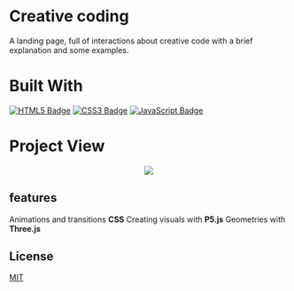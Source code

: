 # Creative coding

A landing page, full of interactions about creative code with a brief explanation and some examples.

# Built With

[![HTML5 Badge](https://img.shields.io/badge/HTML5-E34F26?style=for-the-badge&logo=html5&logoColor=white)](https://developer.mozilla.org/es/docs/Web/HTML)
[![CSS3 Badge](https://img.shields.io/badge/CSS3-1572B6?style=for-the-badge&logo=css3&logoColor=white)](https://developer.mozilla.org/es/docs/Web/CSS)
[![JavaScript Badge](https://img.shields.io/badge/JavaScript-F7DF1E?style=for-the-badge&logo=javascript&logoColor=black)](https://developer.mozilla.org/es/docs/Web/JavaScript)


# Project View

<p align="center">
    <img src="/img/screen.gif">
</p>

## features

Animations and transitions  **CSS**
Creating visuals with **P5.js**
Geometries with **Three.js**

## License

[MIT](https://choosealicense.com/licenses/mit/)